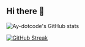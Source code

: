 ## Hi there 👋

<!--
**Ay-dotcode/Ay-dotcode** is a ✨ _special_ ✨ repository because its `README.md` (this file) appears on your GitHub profile.

Here are some ideas to get you started:

- 🔭 I’m currently working on ...
- 🌱 I’m currently learning ...
- 👯 I’m looking to collaborate on ...
- 🤔 I’m looking for help with ...
- 💬 Ask me about ...
- 📫 How to reach me: ...
- 😄 Pronouns: He/Him
- ⚡ Fun fact: ...
-->

![Ay-dotcode's GitHub stats](https://github-readme-stats.vercel.app/api?username=Ay-dotcode&show_icons=true&theme=radical)

[![GitHub Streak](https://streak-stats.demolab.com/?user=Ay-dotcode&theme=radical)](https://git.io/streak-stats)

